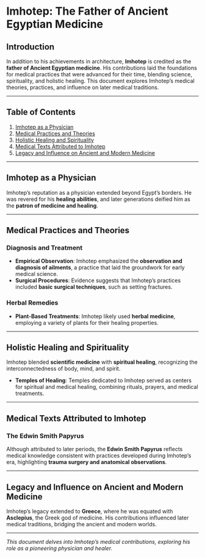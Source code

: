 # Imhotep: The Father of Ancient Egyptian Medicine

## Introduction

In addition to his achievements in architecture, **Imhotep** is credited as the **father of Ancient Egyptian medicine**. His contributions laid the foundations for medical practices that were advanced for their time, blending science, spirituality, and holistic healing. This document explores Imhotep’s medical theories, practices, and influence on later medical traditions.

---

## Table of Contents

1. [Imhotep as a Physician](#imhotep-as-a-physician)
2. [Medical Practices and Theories](#medical-practices-and-theories)
3. [Holistic Healing and Spirituality](#holistic-healing-and-spirituality)
4. [Medical Texts Attributed to Imhotep](#medical-texts-attributed-to-imhotep)
5. [Legacy and Influence on Ancient and Modern Medicine](#legacy-and-influence-on-ancient-and-modern-medicine)

---

## Imhotep as a Physician

Imhotep’s reputation as a physician extended beyond Egypt’s borders. He was revered for his **healing abilities**, and later generations deified him as the **patron of medicine and healing**.

---

## Medical Practices and Theories

### Diagnosis and Treatment

- **Empirical Observation**: Imhotep emphasized the **observation and diagnosis of ailments**, a practice that laid the groundwork for early medical science.
- **Surgical Procedures**: Evidence suggests that Imhotep’s practices included **basic surgical techniques**, such as setting fractures.

### Herbal Remedies

- **Plant-Based Treatments**: Imhotep likely used **herbal medicine**, employing a variety of plants for their healing properties.

---

## Holistic Healing and Spirituality

Imhotep blended **scientific medicine** with **spiritual healing**, recognizing the interconnectedness of body, mind, and spirit.

- **Temples of Healing**: Temples dedicated to Imhotep served as centers for spiritual and medical healing, combining rituals, prayers, and medical treatments.

---

## Medical Texts Attributed to Imhotep

### The Edwin Smith Papyrus

Although attributed to later periods, the **Edwin Smith Papyrus** reflects medical knowledge consistent with practices developed during Imhotep’s era, highlighting **trauma surgery and anatomical observations**.

---

## Legacy and Influence on Ancient and Modern Medicine

Imhotep’s legacy extended to **Greece**, where he was equated with **Asclepius**, the Greek god of medicine. His contributions influenced later medical traditions, bridging the ancient and modern worlds.

---

*This document delves into Imhotep’s medical contributions, exploring his role as a pioneering physician and healer.*
